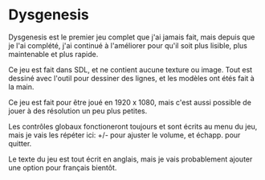 # Dysgenesis

Dysgenesis est le premier jeu complet que j'ai jamais fait, mais depuis que je l'ai complété, j'ai continué à l'améliorer pour qu'il soit plus lisible, plus maintenable et plus rapide.

Ce jeu est fait dans SDL, et ne contient aucune texture ou image. Tout est dessiné avec l'outil pour dessiner des lignes, et les modèles ont étés fait à la main.

Ce jeu est fait pour être joué en 1920 x 1080, mais c'est aussi possible de jouer à des résolution un peu plus petites.

Les contrôles globaux fonctioneront toujours et sont écrits au menu du jeu, mais je vais les répéter ici: +/- pour ajuster le volume, et échapp. pour quitter.

Le texte du jeu est tout écrit en anglais, mais je vais probablement ajouter une option pour français bientôt.
